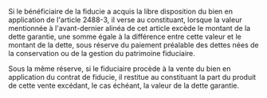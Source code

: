 Si le bénéficiaire de la fiducie a acquis la libre disposition du bien en application de l'article 2488-3, il verse au constituant, lorsque la valeur mentionnée à l'avant-dernier alinéa de cet article excède le montant de la dette garantie, une somme égale à la différence entre cette valeur et le montant de la dette, sous réserve du paiement préalable des dettes nées de la conservation ou de la gestion du patrimoine fiduciaire.


Sous la même réserve, si le fiduciaire procède à la vente du bien en application du contrat de fiducie, il restitue au constituant la part du produit de cette vente excédant, le cas échéant, la valeur de la dette garantie.


  
